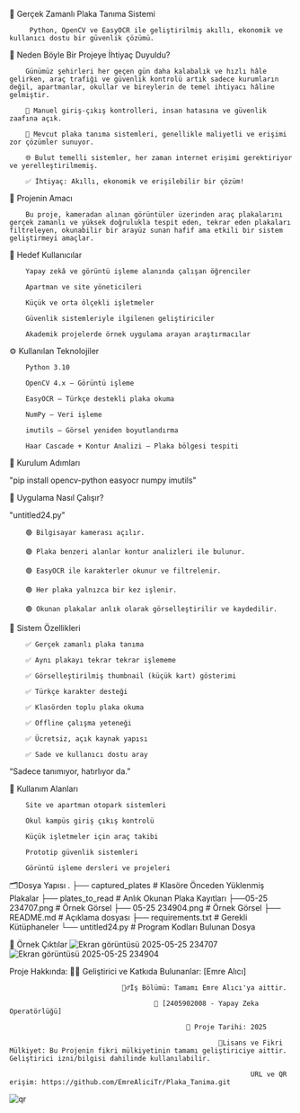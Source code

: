 🚗 Gerçek Zamanlı Plaka Tanıma Sistemi

         Python, OpenCV ve EasyOCR ile geliştirilmiş akıllı, ekonomik ve kullanıcı dostu bir güvenlik çözümü.


🧠 Neden Böyle Bir Projeye İhtiyaç Duyuldu?

        Günümüz şehirleri her geçen gün daha kalabalık ve hızlı hâle gelirken, araç trafiği ve güvenlik kontrolü artık sadece kurumların değil, apartmanlar, okullar ve bireylerin de temel ihtiyacı hâline gelmiştir.

        🚫 Manuel giriş-çıkış kontrolleri, insan hatasına ve güvenlik zaafına açık.

        💸 Mevcut plaka tanıma sistemleri, genellikle maliyetli ve erişimi zor çözümler sunuyor.

        🌐 Bulut temelli sistemler, her zaman internet erişimi gerektiriyor ve yerelleştirilmemiş.

        ✅ İhtiyaç: Akıllı, ekonomik ve erişilebilir bir çözüm!


🎯 Projenin Amacı

        Bu proje, kameradan alınan görüntüler üzerinden araç plakalarını gerçek zamanlı ve yüksek doğrulukla tespit eden, tekrar eden plakaları filtreleyen, okunabilir bir arayüz sunan hafif ama etkili bir sistem geliştirmeyi amaçlar.


👤 Hedef Kullanıcılar

        Yapay zekâ ve görüntü işleme alanında çalışan öğrenciler

        Apartman ve site yöneticileri

        Küçük ve orta ölçekli işletmeler

        Güvenlik sistemleriyle ilgilenen geliştiriciler

        Akademik projelerde örnek uygulama arayan araştırmacılar


⚙️ Kullanılan Teknolojiler

        Python 3.10

        OpenCV 4.x – Görüntü işleme

        EasyOCR – Türkçe destekli plaka okuma

        NumPy – Veri işleme

        imutils – Görsel yeniden boyutlandırma

        Haar Cascade + Kontur Analizi – Plaka bölgesi tespiti


🔧 Kurulum Adımları

  "pip install opencv-python easyocr numpy imutils"


🚀 Uygulama Nasıl Çalışır?

  "untitled24.py"

        🟢 Bilgisayar kamerası açılır.

        🟢 Plaka benzeri alanlar kontur analizleri ile bulunur.

        🟢 EasyOCR ile karakterler okunur ve filtrelenir.

        🟢 Her plaka yalnızca bir kez işlenir.

        🟢 Okunan plakalar anlık olarak görselleştirilir ve kaydedilir.


🎨 Sistem Özellikleri

        ✅ Gerçek zamanlı plaka tanıma

        ✅ Aynı plakayı tekrar tekrar işlememe

        ✅ Görselleştirilmiş thumbnail (küçük kart) gösterimi

        ✅ Türkçe karakter desteği

        ✅ Klasörden toplu plaka okuma

        ✅ Offline çalışma yeteneği

        ✅ Ücretsiz, açık kaynak yapısı

        ✅ Sade ve kullanıcı dostu aray

“Sadece tanımıyor, hatırlıyor da.”


🧩 Kullanım Alanları

        Site ve apartman otopark sistemleri

        Okul kampüs giriş çıkış kontrolü

        Küçük işletmeler için araç takibi

        Prototip güvenlik sistemleri

        Görüntü işleme dersleri ve projeleri

🗂️Dosya Yapısı
                  .
                  ├── captured_plates       # Klasöre Önceden Yüklenmiş Plakalar
                  ├── plates_to_read        # Anlık Okunan Plaka Kayıtları
                  ├──05-25 234707.png       # Örnek Görsel
                  ├── 05-25 234904.png      # Örnek Görsel
                  ├── README.md             # Açıklama dosyası
                  ├── requirements.txt      # Gerekli Kütüphaneler
                  └── untitled24.py         # Program Kodları Bulunan Dosya
                                    

📸 Örnek Çıktılar
![Ekran görüntüsü 2025-05-25 234707](https://github.com/user-attachments/assets/feef89de-cafe-49b4-9067-c5a874462e3c)
![Ekran görüntüsü 2025-05-25 234904](https://github.com/user-attachments/assets/42ece296-cb20-4da1-acbe-42d198b7d000)


        
Proje Hakkında:
                        🧑‍💻 Geliştirici ve Katkıda Bulunanlar: [Emre Alıcı]

                                👷‍♂️İş Bölümü: Tamamı Emre Alıcı'ya aittir.

                                        🏫 [2405902008 - Yapay Zeka Operatörlüğü]
                
                                                📅 Proje Tarihi: 2025

                                                        🪪Lisans ve Fikri Mülkiyet: Bu Projenin fikri mülkiyetinin tamamı geliştiriciye aittir. Geliştirici izni/bilgisi dahilinde kullanılabilir.

                                                                URL ve QR erişim: https://github.com/EmreAliciTr/Plaka_Tanima.git
 ![qr](https://github.com/user-attachments/assets/18e4d5ea-4c12-4c88-b8be-3d8aad2289d1)

                                        
